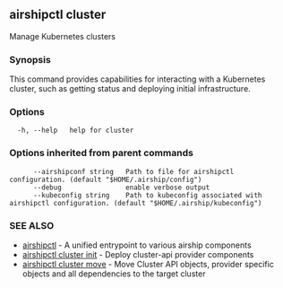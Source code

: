 ## airshipctl cluster

Manage Kubernetes clusters

### Synopsis

This command provides capabilities for interacting with a Kubernetes cluster,
such as getting status and deploying initial infrastructure.


### Options

```
  -h, --help   help for cluster
```

### Options inherited from parent commands

```
      --airshipconf string   Path to file for airshipctl configuration. (default "$HOME/.airship/config")
      --debug                enable verbose output
      --kubeconfig string    Path to kubeconfig associated with airshipctl configuration. (default "$HOME/.airship/kubeconfig")
```

### SEE ALSO

* [airshipctl](airshipctl.md)	 - A unified entrypoint to various airship components
* [airshipctl cluster init](airshipctl_cluster_init.md)	 - Deploy cluster-api provider components
* [airshipctl cluster move](airshipctl_cluster_move.md)	 - Move Cluster API objects, provider specific objects and all dependencies to the target cluster

